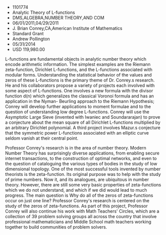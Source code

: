 
* 1101774
* Analytic Theory of L-functions
* DMS,ALGEBRA,NUMBER THEORY,AND COM
* 06/01/2011,04/29/2011
* J. Brian Conrey,CA,American Institute of Mathematics
* Standard Grant
* Andrew Pollington
* 05/31/2014
* USD 119,980.00

L-functions are fundamental objects in analytic number theory which encode
arithmetic information. The simplest examples are the Riemann zeta-function,
Dirichlet L-functions, and the L-functions associated with modular forms.
Understanding the statistical behavior of the values and zeros of these
L-functions is the primary theme of Dr. Conrey.s research. He and his
collaborators propose a variety of projects each involved with some aspect of
L-functions. One involves a new formula with the divisor function d(n) which
generalizes the classical Voronoi formula and has an application in the Nyman-
Beurling approach to the Riemann Hypothesis; Conrey will develop further
applications to moment formulae and to the question of understanding low degree
L-functions. Conrey will use the Asymptotic Large Sieve (invented with Iwaniec
and Soundararajan) to prove a conjecture about the mean square of all Dirichlet
L-functions multiplied by an arbitrary Dirichlet polynomial. A third project
involves Mazur.s conjecture that the symmetric power L-functions associated with
an elliptic curve seldom vanish at their central point.

Professor Conrey's research is in the area of number theory. Modern Number
Theory has surprisingly diverse applications, from enabling secure internet
transactions, to the construction of optimal networks, and even to the question
of cataloguing the various types of bodies in the study of low dimensional
topology. One of the most successful tools invented by number theorists is the
zeta-function. Its original purpose was to help with the study of prime numbers.
Now it, and its analogues, are ubiquitous in number theory. However, there are
still some very basic properties of zeta-functions which we do not understand,
and which if we did would lead to much progress. The main question is Why do all
of the zeros of zeta-functions occur on just one line? Professor Conrey's
research is centered on the study of the zeros of zeta-functions. As part of
this project, Professor Conrey will also continue his work with Math Teachers'
Circles, which are a collection of 39 problem solving groups all across the
country that involve professional mathematicians and Middle School math teachers
working together to build communities of problem solvers.
